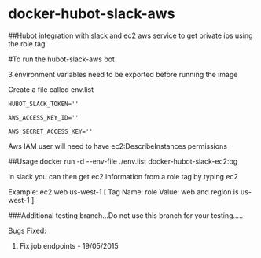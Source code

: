 # docker-hubot-slack-aws

##Hubot integration with slack and ec2 aws service to get private ips using the role tag

#To run the hubot-slack-aws bot

3 environment variables need to be exported before running the image

Create a file called env.list

`HUBOT_SLACK_TOKEN=''`

`AWS_ACCESS_KEY_ID=''`

`AWS_SECRET_ACCESS_KEY=''`

Aws IAM user will need to have ec2:DescribeInstances permissions

##Usage
docker run -d --env-file ./env.list docker-hubot-slack-ec2:bg

In slack you can then get ec2 information from a role tag by typing ec2 <tagvalue> <region>

Example: ec2 web us-west-1 [ Tag Name: role Value: web and region is us-west-1 ]

###Additional testing branch...Do not use this branch for your testing.....

Bugs Fixed: 
  1. Fix job endpoints - 19/05/2015
